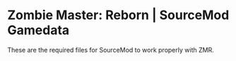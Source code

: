 # **Zombie Master: Reborn | SourceMod Gamedata**

These are the required files for SourceMod to work properly with ZMR.
